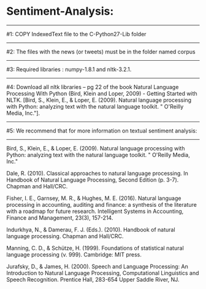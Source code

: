 # Sentiment-Analysis: 

----------------------------------

#1: COPY IndexedText file to the C-Python27-Lib folder
___________________________________________________________________________

#2: The files with the news (or tweets) must be in the folder named corpus
___________________________________________________________________________

#3: Required libraries : numpy-1.8.1 and nltk-3.2.1.  
___________________________________________________________________________

#4: Download all nltk libraries – pg 22 of the book Natural Language Processing With Python (Bird, Klein and Loper, 2009) - Getting Started with NLTK.
[Bird, S., Klein, E., & Loper, E. (2009). Natural language processing with Python: analyzing text with the natural language toolkit. " O'Reilly Media, Inc."]. 
___________________________________________________________________________

#5: We recommend that for more information on textual sentiment analysis: 
___________________________________________________________________________

Bird, S., Klein, E., & Loper, E. (2009). Natural language processing with Python: analyzing text with the natural language toolkit. " O'Reilly Media, Inc."

Dale, R. (2010). Classical approaches to natural language processing. In Handbook of Natural
Language Processing, Second Edition (p. 3-7). Chapman and Hall/CRC.

Fisher, I. E., Garnsey, M. R., & Hughes, M. E. (2016). Natural language processing in accounting, auditing and finance: a synthesis of the literature with a roadmap for future
research. Intelligent Systems in Accounting, Finance and Management, 23(3), 157-214.

Indurkhya, N., & Damerau, F. J. (Eds.). (2010). Handbook of natural language processing. Chapman and Hall/CRC.

Manning, C. D., & Schütze, H. (1999). Foundations of statistical natural language processing (v. 999). Cambridge: MIT press.

Jurafsky, D., & James, H. (2000). Speech and Language Processing: An Introduction to Natural Language Processing, Computational Linguistics and Speech Recognition. Prentice Hall,
283-654 Upper Saddle River, NJ.
